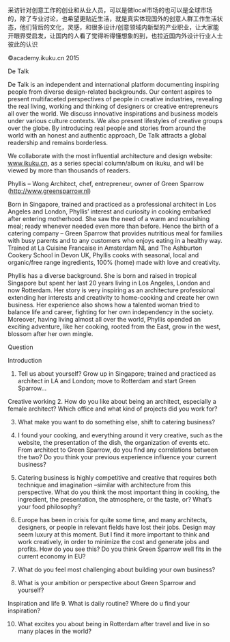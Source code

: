 采访针对创意工作的创业和从业人员，可以是做local市场的也可以是全球市场的，除了专业讨论，也希望更贴近生活，就是真实体现国外的创意人群工作生活状态，他们背后的文化，灵感，和很多设计/创意领域内新型的产业职业，让大家能开眼界受启发，让国内的人看了觉得听得懂想象的到，也拉近国内外设计行业人士彼此的认识  

&copy;academy.ikuku.cn 2015


De Talk

De Talk is an independent and international platform documenting inspiring people from diverse design-related backgrounds. Our content aspires to present multifaceted perspectives of people in creative industries, revealing the real living, working and thinking of designers or creative entrepreneurs all over the world. We discuss innovative inspirations and business models under various culture contexts. We also present lifestyles of creative groups over the globe. By introducing real people and stories from around the world with an honest and authentic approach, De Talk attracts a global readership and remains borderless.

We collaborate with the most influential architecture and design website: www.ikuku.cn, as a series special column/album on ikuku, and will be viewed by more than thousands of readers. 



Phyllis – Wong
Architect, chef, entrepreneur, owner of Green Sparrow (http://www.greensparrow.nl)

Born in Singapore, trained and practiced as a professional architect in Los Angeles and London, Phyllis’ interest and curiosity in cooking embarked after entering motherhood.  She saw the need of a warm and nourishing meal; ready whenever needed even more than before.  Hence the birth of a catering company – Green Sparrow that provides nutritious meal for families with busy parents and to any customers who enjoys eating in a healthy way.  Trained at La Cuisine Francaise in Amsterdam NL and The Ashburton Cookery School in Devon UK, Phyllis cooks with seasonal, local and organic/free range ingredients, 100% (home) made with love and creativity.

Phyllis has a diverse background.  She is born and raised in tropical Singapore but spent her last 20 years living in Los Angeles, London and now Rotterdam. Her story is very inspiring as an architecture professional extending her interests and creativity to home-cooking and create her own business. Her experience also shows how a talented woman tried to balance life and career, fighting for her own independency in the society. Moreover, having living almost all over the world, Phyllis opended an exciting adventure, like her cooking, rooted from the East, grow in the west, blossom after her own mingle. 


Question

Introduction
1. Tell us about yourself?
Grow up in Singapore; trained and practiced as architect in LA and London; move to Rotterdam and start Green Sparrow…

Creative working
2. How do you like about being an architect, especially a female architect? Which office and what kind of projects did you work for? 

3. What make you want to do something else, shift to catering business?

4. I found your cooking, and everything around it very creative, such as the website, the presentation of the dish, the organization of events etc. From architect to Green Sparrow, do you find any correlations between the two? Do you think your previous experience influence your current business?

5. Catering business is highly competitive and creative that requires both technique and imagination –similar with architecture from this perspective. What do you think the most important thing in cooking, the ingredient, the presentation, the atmosphere, or the taste, or? What’s your food philosophy? 

6. Europe has been in crisis for quite some time, and many architects, designers, or people in relevant fields have lost their jobs. Design may seem luxury at this moment. But I find it more important to think and work creatively, in order to minimize the cost and generate jobs and profits. How do you see this? Do you think Green Sparrow well fits in the current economy in EU? 

7. What do you feel most challenging about building your own business?

8. What is your ambition or perspective about Green Sparrow and yourself?

Inspiration and life
9. What is daily routine? Where do u find your inspiration?

10. What excites you about being in Rotterdam after travel and live in so many places in the world?



